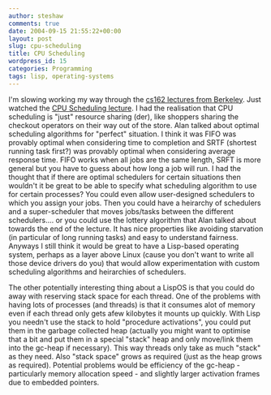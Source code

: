 ```yaml
---
author: steshaw
comments: true
date: 2004-09-15 21:55:22+00:00
layout: post
slug: cpu-scheduling
title: CPU Scheduling
wordpress_id: 15
categories: Programming
tags: lisp, operating-systems
---
```


I'm slowing working my way through the [cs162 lectures from
Berkeley](http://webcast.berkeley.edu/courses/archive.html?prog=116&group=57).
Just watched the [CPU Scheduling
lecture](http://webcast.berkeley.edu/courses/replay.php?prog=116&amp;amp;group=57&date=20040225&rep=real).
I had the realisation that CPU scheduling is "just" resource sharing (der),
like shoppers sharing the checkout operators on their way out of the store.
Alan talked about optimal scheduling algorithms for "perfect" situation. I
think it was FIFO was provably optimal when considering time to completion
and SRTF (shortest running task first?) was provably optimal when
considering average response time. FIFO works when all jobs are the same
length, SRFT is more general but you have to guess about how long a job will
run. I had the thought that if there are optimal schedulers for certain
situations then wouldn't it be great to be able to specify what scheduling
algorithm to use for certain processes? You could even allow user-designed
schedulers to which you assign your jobs. Then you could have a heirarchy of
schedulers and a super-scheduler that moves jobs/tasks between the different
schedulers.... or you could use the lottery algorithm that Alan talked about
towards the end of the lecture. It has nice properties like avoiding
starvation (in particular of long running tasks) and easy to understand
fairness. Anyways I still think it would be great to have a Lisp-based
operating system, perhaps as a layer above Linux (cause you don't want to
write all those device drivers do you) that would allow experimentation with
custom scheduling algorithms and heirarchies of schedulers.

The other potentially interesting thing about a LispOS is that you could do
away with reserving stack space for each thread. One of the problems with
having lots of processes (and threads) is that it consumes alot of memory
even if each thread only gets afew kilobytes it mounts up quickly. With Lisp
you needn't use the stack to hold "procedure activations", you could put
them in the garbage collected heap (actually you might want to optimise that
a bit and put them in a special "stack" heap and only move/link them into
the gc-heap if necessary). This way threads only take as much "stack" as
they need. Also "stack space" grows as required (just as the heap grows as
required). Potential problems would be efficiency of the gc-heap -
particularly memory allocation speed - and slightly larger activation frames
due to embedded pointers.
